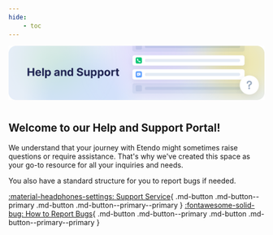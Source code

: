 ```yaml
---
hide:
    - toc
---
```

![help-and-support.png](../assets/help-and-support/overview/help-and-support.png)

# 
## Welcome to our Help and Support Portal!

We understand that your journey with Etendo might sometimes raise questions or require assistance. That's why we've created this space as your go-to resource for all your inquiries and needs.

You also have a standard structure for you to report bugs if needed.

[:material-headphones-settings: Support Service](/help-and-support/support-service){ .md-button .md-button--primary .md-button .md-button--primary--primary }
[:fontawesome-solid-bug: How to Report Bugs](/help-and-support/how-to-report-bugs){ .md-button .md-button--primary .md-button .md-button--primary--primary }
